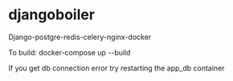 # djangoboiler
Django-postgre-redis-celery-nginx-docker

To build: docker-compose up --build

If you get db connection error try restarting the app_db container
